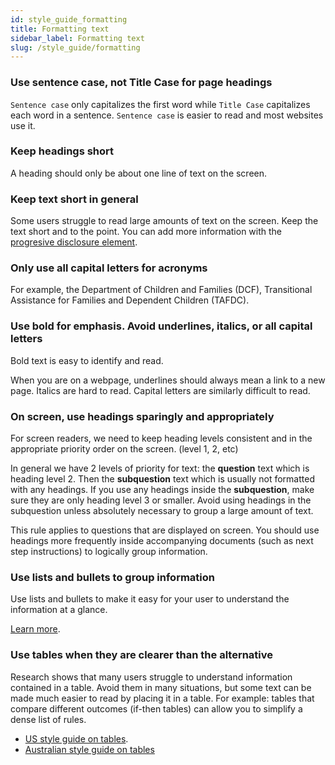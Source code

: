 ```yaml
---
id: style_guide_formatting
title: Formatting text
sidebar_label: Formatting text
slug: /style_guide/formatting
---
```


<!-- original: https://docs.google.com/document/d/1B-_6A5OKZ0b3s8z2S14KdRQsK7ga4nmjjthJiaZMiB8/edit#heading=h.cvtj6d8ezh8x -->

### Use sentence case, not Title Case for page headings

`Sentence case` only capitalizes the first word while `Title Case` capitalizes
each word in a sentence. `Sentence case` is easier to read and most websites use
it.

### Keep headings short
A heading should only be about one line of text on the screen.

### Keep text short in general
Some users struggle to read large amounts of text on the screen. Keep the text
short and to the point. You can add more information with the [progresive disclosure
element](coding_style_yaml_interface.md).

### Only use all capital letters for acronyms

For example, the Department of Children and Families (DCF), Transitional
Assistance for Families and Dependent Children (TAFDC). 

### Use bold for emphasis. Avoid underlines, italics, or all capital letters

Bold text is easy to identify and read.

When you are on a webpage, underlines should always mean a link to a new page.
Italics are hard to read. Capital letters are similarly difficult to read.

### On screen, use headings sparingly and appropriately

For screen readers, we need to keep heading levels consistent and in the
appropriate priority order on the screen. (level 1, 2, etc)

In general we have 2 levels of priority for text: the **question** text which is
heading level 2. Then the **subquestion** text which is usually not formatted
with any headings. If you use any headings inside the **subquestion**, make sure
they are only heading level 3 or smaller. Avoid using headings in the
subquestion unless absolutely necessary to group a large amount of text.

This rule applies to questions that are displayed on screen. You should use
headings more frequently inside accompanying documents (such as next step
instructions) to logically group information.

### Use lists and bullets to group information

Use lists and bullets to make it easy for your user to understand the information
at a glance.

[Learn more](https://www.plainlanguage.gov/guidelines/organize/use-lists/).

### Use tables when they are clearer than the alternative

Research shows that many users struggle to understand information contained in a
table. Avoid them in many situations, but some text can be made much easier to
read by placing it in a table. For example: tables that compare different
outcomes (if-then tables) can allow you to simplify a dense list of rules.

* [US style guide on tables](https://www.plainlanguage.gov/guidelines/design/use-tables-to-make-complex-material-easier-to-understand/).
* [Australian style guide on tables](https://www.stylemanual.gov.au/structuring-content/tables)
